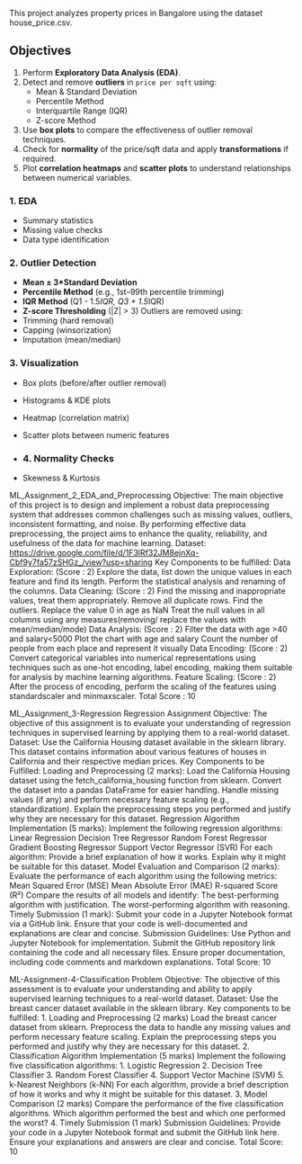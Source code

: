 This project analyzes property prices in Bangalore using the dataset house_price.csv.
##  Objectives

1. Perform **Exploratory Data Analysis (EDA)**.
2. Detect and remove **outliers** in `price per sqft` using:
   - Mean & Standard Deviation
   - Percentile Method
   - Interquartile Range (IQR)
   - Z-score Method
3. Use **box plots** to compare the effectiveness of outlier removal techniques.
4. Check for **normality** of the price/sqft data and apply **transformations** if required.
5. Plot **correlation heatmaps** and **scatter plots** to understand relationships between numerical variables.

### 1. **EDA**
- Summary statistics
- Missing value checks
- Data type identification

### 2. **Outlier Detection**
- **Mean ± 3*Standard Deviation**
- **Percentile Method** (e.g., 1st–99th percentile trimming)
- **IQR Method** (Q1 - 1.5*IQR, Q3 + 1.5*IQR)
- **Z-score Thresholding** (|Z| > 3)
Outliers are removed using:
- Trimming (hard removal)
- Capping (winsorization)
- Imputation (mean/median)

### 3. **Visualization**
- Box plots (before/after outlier removal)
- Histograms & KDE plots
- Heatmap (correlation matrix)
- Scatter plots between numeric features
  
- ### 4. **Normality Checks**
- Skewness & Kurtosis

ML_Assignment_2_EDA_and_Preprocessing
Objective: The main objective of this project is to design and implement a robust data preprocessing system that addresses common challenges such as missing values, outliers, inconsistent formatting, and noise. By performing effective data preprocessing, the project aims to enhance the quality, reliability, and usefulness of the data for machine learning. Dataset: https://drive.google.com/file/d/1F3lRf32JM8ejnXq-Cbf9y7fa57zSHGz_/view?usp=sharing Key Components to be fulfilled: Data Exploration: (Score : 2) Explore the data, list down the unique values in each feature and find its length. Perform the statistical analysis and renaming of the columns. Data Cleaning: (Score : 2) Find the missing and inappropriate values, treat them appropriately. Remove all duplicate rows. Find the outliers. Replace the value 0 in age as NaN Treat the null values in all columns using any measures(removing/ replace the values with mean/median/mode) Data Analysis: (Score : 2) Filter the data with age >40 and salary<5000 Plot the chart with age and salary Count the number of people from each place and represent it visually Data Encoding: (Score : 2) Convert categorical variables into numerical representations using techniques such as one-hot encoding, label encoding, making them suitable for analysis by machine learning algorithms. Feature Scaling: (Score : 2) After the process of encoding, perform the scaling of the features using standardscaler and minmaxscaler. Total Score : 10


ML_Assignment_3-Regression
Regression Assignment Objective: The objective of this assignment is to evaluate your understanding of regression techniques in supervised learning by applying them to a real-world dataset. Dataset: Use the California Housing dataset available in the sklearn library. This dataset contains information about various features of houses in California and their respective median prices. Key Components to be Fulfilled: Loading and Preprocessing (2 marks): Load the California Housing dataset using the fetch_california_housing function from sklearn. Convert the dataset into a pandas DataFrame for easier handling. Handle missing values (if any) and perform necessary feature scaling (e.g., standardization). Explain the preprocessing steps you performed and justify why they are necessary for this dataset. Regression Algorithm Implementation (5 marks): Implement the following regression algorithms: Linear Regression Decision Tree Regressor Random Forest Regressor Gradient Boosting Regressor Support Vector Regressor (SVR) For each algorithm: Provide a brief explanation of how it works. Explain why it might be suitable for this dataset. Model Evaluation and Comparison (2 marks): Evaluate the performance of each algorithm using the following metrics: Mean Squared Error (MSE) Mean Absolute Error (MAE) R-squared Score (R²) Compare the results of all models and identify: The best-performing algorithm with justification. The worst-performing algorithm with reasoning. Timely Submission (1 mark): Submit your code in a Jupyter Notebook format via a GitHub link. Ensure that your code is well-documented and explanations are clear and concise. Submission Guidelines: Use Python and Jupyter Notebook for implementation. Submit the GitHub repository link containing the code and all necessary files. Ensure proper documentation, including code comments and markdown explanations. Total Score: 10



ML-Assignment-4-Classification Problem
Objective: The objective of this assessment is to evaluate your understanding and ability to apply supervised learning techniques to a real-world dataset. Dataset: Use the breast cancer dataset available in the sklearn library. Key components to be fulfilled: 1. Loading and Preprocessing (2 marks) Load the breast cancer dataset from sklearn. Preprocess the data to handle any missing values and perform necessary feature scaling. Explain the preprocessing steps you performed and justify why they are necessary for this dataset. 2. Classification Algorithm Implementation (5 marks) Implement the following five classification algorithms: 1. Logistic Regression 2. Decision Tree Classifier 3. Random Forest Classifier 4. Support Vector Machine (SVM) 5. k-Nearest Neighbors (k-NN) For each algorithm, provide a brief description of how it works and why it might be suitable for this dataset. 3. Model Comparison (2 marks) Compare the performance of the five classification algorithms. Which algorithm performed the best and which one performed the worst? 4. Timely Submission (1 mark) Submission Guidelines: Provide your code in a Jupyter Notebook format and submit the GitHub link here. Ensure your explanations and answers are clear and concise. Total Score: 10
